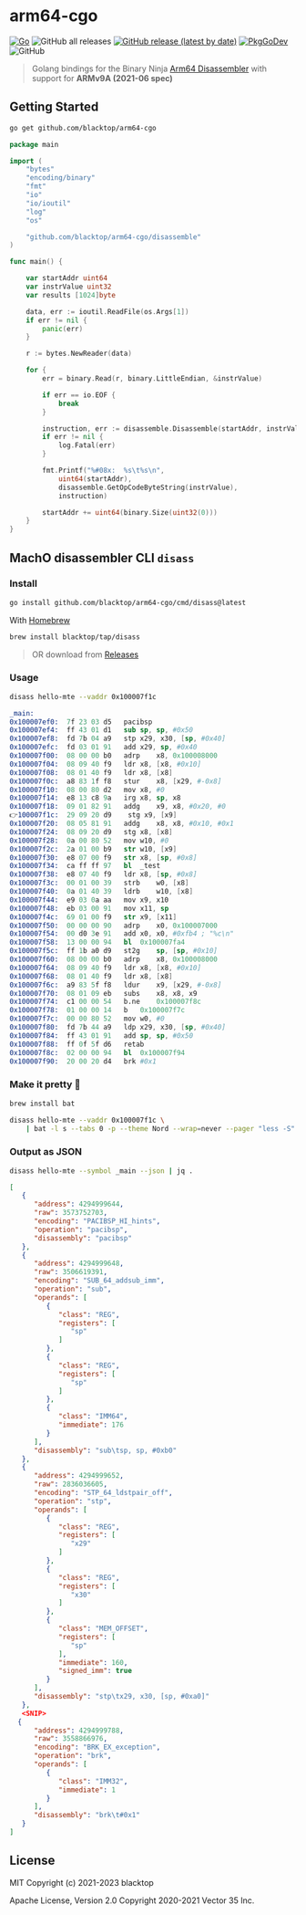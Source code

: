 # arm64-cgo

[![Go](https://github.com/blacktop/arm64-cgo/actions/workflows/go.yml/badge.svg)](https://github.com/blacktop/arm64-cgo/actions/workflows/go.yml)
![GitHub all releases](https://img.shields.io/github/downloads/blacktop/arm64-cgo/total)
[![GitHub release (latest by date)](https://img.shields.io/github/v/release/blacktop/arm64-cgo)](https://github.com/blacktop/arm64-cgo/releases/latest)
[![PkgGoDev](https://pkg.go.dev/badge/blacktop/arm64-cgo)](https://pkg.go.dev/github.com/blacktop/arm64-cgo/disassemble)
![GitHub](https://img.shields.io/github/license/blacktop/arm64-cgo?color=blue)

> Golang bindings for the Binary Ninja [Arm64 Disassembler](https://github.com/Vector35/arch-arm64) with support for **ARMv9A (2021-06 spec)**

## Getting Started

```bash
go get github.com/blacktop/arm64-cgo
```

```go
package main

import (
	"bytes"
	"encoding/binary"
	"fmt"
	"io"
	"io/ioutil"
	"log"
	"os"

	"github.com/blacktop/arm64-cgo/disassemble"
)

func main() {

	var startAddr uint64
	var instrValue uint32
	var results [1024]byte

	data, err := ioutil.ReadFile(os.Args[1])
	if err != nil {
		panic(err)
	}

	r := bytes.NewReader(data)

	for {
		err = binary.Read(r, binary.LittleEndian, &instrValue)

		if err == io.EOF {
			break
		}

		instruction, err := disassemble.Disassemble(startAddr, instrValue, &results)
		if err != nil {
			log.Fatal(err)
		}

		fmt.Printf("%#08x:  %s\t%s\n",
			uint64(startAddr),
			disassemble.GetOpCodeByteString(instrValue),
			instruction)

		startAddr += uint64(binary.Size(uint32(0)))
	}
}
```

## MachO disassembler CLI `disass`

### Install

```bash
go install github.com/blacktop/arm64-cgo/cmd/disass@latest
```

With [Homebrew](https://brew.sh)

```bash
brew install blacktop/tap/disass
```

> OR download from [Releases](https://github.com/blacktop/arm64-cgo/releases/latest)

### Usage

```bash
disass hello-mte --vaddr 0x100007f1c
```

```s
_main:
0x100007ef0:  7f 23 03 d5	pacibsp
0x100007ef4:  ff 43 01 d1	sub	sp, sp, #0x50
0x100007ef8:  fd 7b 04 a9	stp	x29, x30, [sp, #0x40]
0x100007efc:  fd 03 01 91	add	x29, sp, #0x40
0x100007f00:  08 00 00 b0	adrp	x8, 0x100008000
0x100007f04:  08 09 40 f9	ldr	x8, [x8, #0x10]
0x100007f08:  08 01 40 f9	ldr	x8, [x8]
0x100007f0c:  a8 83 1f f8	stur	x8, [x29, #-0x8]
0x100007f10:  08 00 80 d2	mov	x8, #0
0x100007f14:  e8 13 c8 9a	irg	x8, sp, x8
0x100007f18:  09 01 82 91	addg	x9, x8, #0x20, #0
👉100007f1c:  29 09 20 d9	stg	x9, [x9]
0x100007f20:  08 05 81 91	addg	x8, x8, #0x10, #0x1
0x100007f24:  08 09 20 d9	stg	x8, [x8]
0x100007f28:  0a 00 80 52	mov	w10, #0
0x100007f2c:  2a 01 00 b9	str	w10, [x9]
0x100007f30:  e8 07 00 f9	str	x8, [sp, #0x8]
0x100007f34:  ca ff ff 97	bl	_test
0x100007f38:  e8 07 40 f9	ldr	x8, [sp, #0x8]
0x100007f3c:  00 01 00 39	strb	w0, [x8]
0x100007f40:  0a 01 40 39	ldrb	w10, [x8]
0x100007f44:  e9 03 0a aa	mov	x9, x10
0x100007f48:  eb 03 00 91	mov	x11, sp
0x100007f4c:  69 01 00 f9	str	x9, [x11]
0x100007f50:  00 00 00 90	adrp	x0, 0x100007000
0x100007f54:  00 d0 3e 91	add	x0, x0, #0xfb4 ; "%c\n"
0x100007f58:  13 00 00 94	bl	0x100007fa4
0x100007f5c:  ff 1b a0 d9	st2g	sp, [sp, #0x10]
0x100007f60:  08 00 00 b0	adrp	x8, 0x100008000
0x100007f64:  08 09 40 f9	ldr	x8, [x8, #0x10]
0x100007f68:  08 01 40 f9	ldr	x8, [x8]
0x100007f6c:  a9 83 5f f8	ldur	x9, [x29, #-0x8]
0x100007f70:  08 01 09 eb	subs	x8, x8, x9
0x100007f74:  c1 00 00 54	b.ne	0x100007f8c
0x100007f78:  01 00 00 14	b	0x100007f7c
0x100007f7c:  00 00 80 52	mov	w0, #0
0x100007f80:  fd 7b 44 a9	ldp	x29, x30, [sp, #0x40]
0x100007f84:  ff 43 01 91	add	sp, sp, #0x50
0x100007f88:  ff 0f 5f d6	retab
0x100007f8c:  02 00 00 94	bl	0x100007f94
0x100007f90:  20 00 20 d4	brk	#0x1
```

### Make it pretty 💄

```bash
brew install bat
```

```bash
disass hello-mte --vaddr 0x100007f1c \
	| bat -l s --tabs 0 -p --theme Nord --wrap=never --pager "less -S"
```

### Output as JSON

```bash
disass hello-mte --symbol _main --json | jq .
```

```json
[
   {
      "address": 4294999644,
      "raw": 3573752703,
      "encoding": "PACIBSP_HI_hints",
      "operation": "pacibsp",
      "disassembly": "pacibsp"
   },
   {
      "address": 4294999648,
      "raw": 3506619391,
      "encoding": "SUB_64_addsub_imm",
      "operation": "sub",
      "operands": [
         {
            "class": "REG",
            "registers": [
               "sp"
            ]
         },
         {
            "class": "REG",
            "registers": [
               "sp"
            ]
         },
         {
            "class": "IMM64",
            "immediate": 176
         }
      ],
      "disassembly": "sub\tsp, sp, #0xb0"
   },
   {
      "address": 4294999652,
      "raw": 2836036605,
      "encoding": "STP_64_ldstpair_off",
      "operation": "stp",
      "operands": [
         {
            "class": "REG",
            "registers": [
               "x29"
            ]
         },
         {
            "class": "REG",
            "registers": [
               "x30"
            ]
         },
         {
            "class": "MEM_OFFSET",
            "registers": [
               "sp"
            ],
            "immediate": 160,
            "signed_imm": true
         }
      ],
      "disassembly": "stp\tx29, x30, [sp, #0xa0]"
   },
   <SNIP>
  {
      "address": 4294999788,
      "raw": 3558866976,
      "encoding": "BRK_EX_exception",
      "operation": "brk",
      "operands": [
         {
            "class": "IMM32",
            "immediate": 1
         }
      ],
      "disassembly": "brk\t#0x1"
   }
]
```

## License

MIT Copyright (c) 2021-2023 blacktop

Apache License, Version 2.0 Copyright 2020-2021 Vector 35 Inc.
